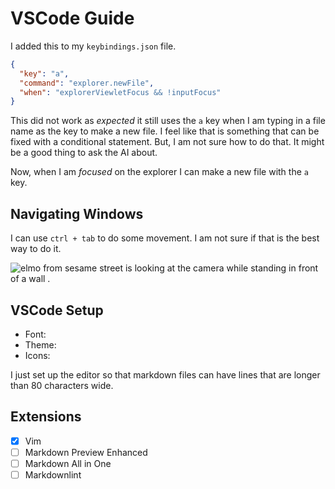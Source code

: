 # VSCode Guide

I added this to my `keybindings.json` file.

```json
{
  "key": "a",
  "command": "explorer.newFile",
  "when": "explorerViewletFocus && !inputFocus"
}
```

This did not work as _expected_ it still uses the `a` key when I am typing in a file name as the key to make a new file. I feel like that is something that can be fixed with a conditional statement. But, I am not sure how to do that. It might be a good thing to ask the AI about.

Now, when I am _focused_ on the explorer I can make a new file with the `a` key.

## Navigating Windows

I can use `ctrl + tab` to do some movement. I am not sure if that is the best way to do it.

![elmo from sesame street is looking at the camera while standing in front of a wall .](https://media.tenor.com/RYvCCepol0gAAAAC/elmo-shrug.gif)

## VSCode Setup

- Font:
- Theme:
- Icons:

I just set up the editor so that markdown files can have lines that are longer than 80 characters wide.

## Extensions
- [x] Vim
- [ ] Markdown Preview Enhanced
- [ ] Markdown All in One
- [ ] Markdownlint